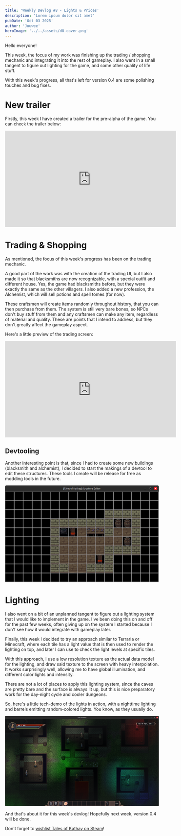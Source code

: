 ```yaml
---
title: 'Weekly Devlog #8 - Lights & Prices'
description: 'Lorem ipsum dolor sit amet'
pubDate: 'Oct 03 2025'
author: 'Jouwee'
heroImage: '../../assets/d8-cover.png'
---
```


Hello everyone!

This week, the focus of my work was finishing up the trading / shopping mechanic and integrating it into the rest of gameplay. I also went in a small tangent to figure out lighting for the game, and some other quality of life stuff.

With this week's progress, all that's left for version 0.4 are some polishing touches and bug fixes.

# New trailer

Firstly, this week I have created a trailer for the pre-alpha of the game. You can check the trailer below:

<iframe width="560" height="315" src="https://www.youtube.com/embed/DD70xf6vkQU?si=yMtM1zFw4FZuWOYU" title="YouTube video player" frameborder="0" allow="accelerometer; autoplay; clipboard-write; encrypted-media; gyroscope; picture-in-picture; web-share" referrerpolicy="strict-origin-when-cross-origin" allowfullscreen></iframe>

# Trading & Shopping

As mentioned, the focus of this week's progress has been on the trading mechanic.

A good part of the work was with the creation of the trading UI, but I also made it so that blacksmiths are now recognizable, with a special outfit and different house. Yes, the game had blacksmiths before, but they were exactly the same as the other villagers. I also added a new profession, the Alchemist, which will sell potions and spell tomes (for now).

These craftsmen will create items randomly throughout history, that you can then purchase from them. The system is still very bare bones, so NPCs don't buy stuff from them and any craftsmen can make any item, regardless of material and quality. These are points that I intend to address, but they don't greatly affect the gameplay aspect.

Here's a little preview of the trading screen:

<iframe width="560" height="315" src="https://www.youtube.com/embed/DD70xf6vkQU?si=Glb2bYuIQP5R5jLY" title="YouTube video player" frameborder="0" allow="accelerometer; autoplay; clipboard-write; encrypted-media; gyroscope; picture-in-picture; web-share" referrerpolicy="strict-origin-when-cross-origin" allowfullscreen></iframe>

## Devtooling

Another interesting point is that, since I had to create some new buildings (blacksmith and alchemist), I decided to start the makings of a devtool to edit these structures. These tools I create will be release for free as modding tools in the future.

![Structure editor](../../assets/d8-tooling.png)

# Lighting

I also went on a bit of an unplanned tangent to figure out a lighting system that I would like to implement in the game. I've been doing this on and off for the past few weeks, often giving up on the system I started because I don't see how it would integrate with gameplay later.

Finally, this week I decided to try an approach similar to Terraria or Minecraft, where each tile has a light value that is then used to render the lighting on top, and later I can use to check the light levels at specific tiles.

With this approach, I use a low resolution texture as the actual data model for the lighting, and draw said texture to the screen with heavy interpolation. It works surprisingly well, allowing me to have global illumination, and different color lights and intensity.

There are not a lot of places to apply this lighting system, since the caves are pretty bare and the surface is always lit up, but this is nice preparatory work for the day-night cycle and cooler dungeons.

So, here's a little tech-demo of the lights in action, with a nighttime lighting and barrels emitting random-colored lights. You know, as they usually do.

![Light tech demo](../../assets/d8-lights.png)

And that's about it for this week's devlog! Hopefully next week, version 0.4 will be done. 

Don't forget to [wishlist Tales of Kathay on Steam](https://store.steampowered.com/app/3939340/Tales_of_Kathay/)!